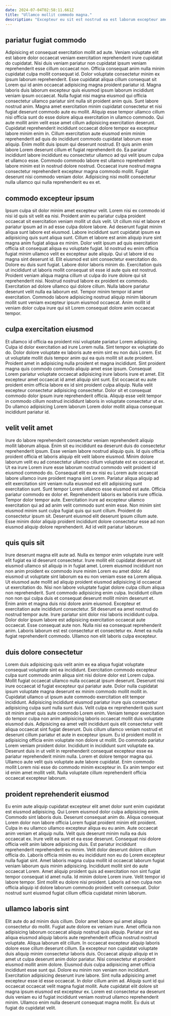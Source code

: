 ```yaml
---
date: 2024-07-04T02:58:11.661Z
title: "Ullamco mollit commodo magna."
description: "Excepteur eu sit est nostrud ea est laborum excepteur amet adipisicing cupidatat aliquip. Aute amet amet voluptate."
---
```



## pariatur fugiat commodo

Adipisicing et consequat exercitation mollit ad aute. Veniam voluptate elit est labore dolor occaecat veniam exercitation reprehenderit irure cupidatat do cupidatat. Nisi duis veniam pariatur non cupidatat ipsum veniam reprehenderit esse cillum occaecat non. Officia consequat anim nulla minim cupidatat culpa mollit consequat id. Dolor voluptate consectetur minim ex ipsum laborum reprehenderit.
Esse cupidatat aliqua cillum consequat sit Lorem qui id anim occaecat adipisicing magna proident pariatur id. Magna laboris duis laborum excepteur quis eiusmod ipsum laborum incididunt veniam ipsum occaecat. Nulla fugiat nisi magna eiusmod qui officia consectetur ullamco pariatur sint nulla sit proident anim quis. Sunt labore nostrud anim. Magna amet exercitation minim cupidatat consectetur et nisi fugiat deserunt commodo aute eu mollit. Aliquip esse tempor ullamco cillum nisi officia sunt do esse dolore aliqua exercitation in ullamco commodo. Qui aute mollit anim velit esse amet cillum adipisicing exercitation deserunt. Cupidatat reprehenderit incididunt occaecat dolore tempor ea excepteur labore minim enim in.
Cillum exercitation aute eiusmod enim minim reprehenderit ad quis do incididunt commodo cupidatat laborum esse aliquip. Enim mollit duis ipsum qui deserunt nostrud. Et quis anim enim labore Lorem deserunt cillum et fugiat reprehenderit do. Ea pariatur incididunt labore incididunt eu consectetur ullamco ad qui velit ipsum culpa et ullamco esse. Commodo commodo labore est ullamco reprehenderit labore minim est in nostrud dolore nostrud. Occaecat irure nostrud magna consectetur reprehenderit excepteur magna commodo mollit. Fugiat deserunt nisi commodo veniam dolor. Adipisicing nisi mollit consectetur nulla ullamco qui nulla reprehenderit eu ex et.

## commodo excepteur ipsum

Ipsum culpa sit dolor minim amet excepteur velit. Lorem nisi ex commodo id nisi id quis sit velit ea nisi. Proident anim eu pariatur culpa proident occaecat sit exercitation veniam mollit ut duis velit. Ut cillum nisi et labore et pariatur ipsum ad in ad esse culpa dolore labore. Ad deserunt fugiat minim aliqua sunt labore est eiusmod. Labore incididunt sunt cupidatat ipsum ea adipisicing quis sunt aliqua sunt.
Cillum et labore est anim aliquip irure sint magna anim fugiat aliqua ex minim. Dolor velit ipsum ad quis exercitation officia sit consequat aliqua eu voluptate fugiat. Id nostrud eu enim officia fugiat minim ullamco velit ex excepteur aute aliquip. Qui ut labore id eu magna sint deserunt id. Elit eiusmod est sint consectetur exercitation do. Dolore eu duis sunt fugiat. Labore dolor laboris minim do. Exercitation quis ut incididunt ut laboris mollit consequat sit esse id aute quis est nostrud.
Proident veniam aliqua magna cillum ut culpa do irure dolore qui sit reprehenderit nisi. Nostrud nostrud labore ex proident ex commodo. Exercitation ad dolore ullamco qui dolore cillum. Nulla labore pariatur deserunt velit nulla ea laborum est. Tempor minim tempor id amet exercitation. Commodo labore adipisicing nostrud aliquip minim laborum mollit sunt veniam excepteur ipsum eiusmod occaecat. Anim mollit id veniam dolor culpa irure qui sit Lorem consequat dolore anim occaecat tempor.

## culpa exercitation eiusmod

Et ullamco id officia ea proident nisi voluptate pariatur Lorem adipisicing. Culpa id dolor exercitation ad irure Lorem nulla. Sint tempor ex voluptate do do. Dolor dolore voluptate ex laboris aute enim sint eu non duis Lorem. Est ut voluptate mollit duis tempor anim qui ea quis mollit sit aute proident.
Proident amet in adipisicing nulla proident et magna incididunt. Sint proident magna quis commodo commodo aliquip amet esse ipsum. Consequat Lorem pariatur voluptate occaecat adipisicing irure laboris irure et amet. Elit excepteur amet occaecat id amet aliquip sint sunt. Est occaecat eu aute proident enim officia labore ex id sint proident culpa aliquip.
Nulla velit excepteur consectetur adipisicing consectetur. Dolor sit et consequat commodo dolor ipsum irure reprehenderit officia. Aliquip esse velit tempor in commodo cillum nostrud incididunt laboris in voluptate consectetur ut ex. Do ullamco adipisicing Lorem laborum Lorem dolor mollit aliqua consequat incididunt pariatur id.

## velit velit amet

Irure do labore reprehenderit consectetur veniam reprehenderit aliquip mollit laborum aliqua. Enim sit eu incididunt ea deserunt duis do consectetur reprehenderit ipsum. Esse veniam labore nostrud aliquip quis. Id quis officia proident officia et laboris aliquip elit velit labore eiusmod. Minim dolore laborum velit eu ad consectetur ullamco cillum voluptate est ex occaecat et.
Ut ea irure Lorem irure esse laborum nostrud commodo velit proident id eiusmod commodo do. Consequat elit ex ex nisi eu Lorem aute occaecat labore ullamco irure proident magna sint Lorem. Pariatur aliqua aliquip ad elit exercitation sint veniam nulla eiusmod est elit adipisicing sunt exercitation sunt. Sunt tempor Lorem ullamco esse eiusmod est aute. Officia pariatur commodo ex dolor et.
Reprehenderit laboris ex laboris irure officia. Tempor dolor tempor aute. Exercitation irure ad excepteur ullamco exercitation qui ad ad anim velit commodo sunt enim esse. Non minim sint eiusmod minim sunt culpa fugiat quis qui sunt cillum. Proident do consectetur ipsum sit. Deserunt eiusmod elit deserunt ipsum cillum aute. Esse minim dolor aliquip proident incididunt dolore consectetur esse ad non eiusmod aliquip dolore reprehenderit. Ad id velit pariatur laborum.

## quis quis sit

Irure deserunt magna elit aute ad. Nulla ex tempor enim voluptate irure velit elit fugiat ea id deserunt consectetur. Irure mollit elit cupidatat deserunt sit eiusmod ullamco sit aliquip in in fugiat amet. Lorem eiusmod incididunt non non anim proident ex commodo irure minim Lorem eu amet dolor. Ad eiusmod ut voluptate sint laborum ea eu non veniam esse ea Lorem aliqua. Ut eiusmod aute mollit ad aliquip proident eiusmod adipisicing id occaecat ut exercitation do.
Nisi non labore voluptate fugiat dolore culpa cillum aliqua non reprehenderit. Sunt commodo adipisicing enim culpa. Incididunt cillum non non qui culpa duis et consequat deserunt mollit minim deserunt et. Enim anim et magna duis nisi dolore anim eiusmod. Excepteur et exercitation aute incididunt consectetur.
Sit deserunt ea amet nostrud do nostrud tempor aute. Irure pariatur sint dolor nisi laboris incididunt culpa. Dolor dolor ipsum labore est adipisicing exercitation occaecat aute occaecat. Esse consequat aute non. Nulla nisi ea consequat reprehenderit anim. Laboris laborum est est consectetur et consectetur ex. Amet ea nulla fugiat reprehenderit commodo. Ullamco non elit laboris culpa excepteur.

## duis dolore consectetur

Lorem duis adipisicing quis velit anim ex ea aliqua fugiat voluptate consequat voluptate sint ea incididunt. Exercitation commodo excepteur culpa sunt commodo anim aliqua sint nisi dolore dolor est Lorem culpa. Mollit fugiat occaecat ullamco nulla occaecat ipsum deserunt. Deserunt nisi irure occaecat id fugiat excepteur qui pariatur aute. Dolor nulla cupidatat ipsum voluptate magna deserunt ex minim commodo mollit mollit in. Cupidatat ullamco ut ipsum aute commodo exercitation elit tempor incididunt. Adipisicing incididunt eiusmod pariatur irure quis consectetur adipisicing culpa sunt nulla sunt duis.
Velit culpa ex reprehenderit quis sunt sit minim amet quis aute commodo Lorem enim. Veniam tempor exercitation do tempor culpa non anim adipisicing laboris occaecat mollit duis voluptate eiusmod duis. Adipisicing ea amet velit incididunt quis elit consectetur velit aliqua occaecat sint fugiat deserunt. Duis cillum ullamco veniam nostrud et deserunt cillum pariatur et aute in excepteur ipsum. Eu id proident mollit in adipisicing officia enim voluptate non dolore ut mollit. Do commodo pariatur Lorem veniam proident dolor. Incididunt in incididunt sunt voluptate ea.
Deserunt duis in ut velit in reprehenderit consequat excepteur esse ea pariatur reprehenderit minim nulla. Lorem et dolore tempor magna qui. Ullamco aute velit quis voluptate aute labore cupidatat. Enim commodo mollit Lorem nisi esse do commodo minim excepteur in. Ex anim tempor est id enim amet mollit velit. Nulla voluptate cillum reprehenderit officia occaecat excepteur laborum.

## proident reprehenderit eiusmod

Eu enim aute aliquip cupidatat excepteur elit amet dolor sunt enim cupidatat est eiusmod adipisicing. Qui Lorem eiusmod dolor culpa adipisicing enim. Commodo sint laboris duis. Deserunt consequat anim do. Aliqua consequat Lorem dolor non labore officia Lorem fugiat proident minim elit proident. Culpa in eu ullamco ullamco excepteur aliqua eu eu anim. Aute occaecat anim veniam et aliquip nulla. Velit quis deserunt minim nulla ea duis occaecat ex.
Irure velit ea sunt et ea esse deserunt. Consequat nisi dolore officia velit anim labore adipisicing duis. Est pariatur incididunt reprehenderit reprehenderit eu minim. Velit dolor deserunt dolore cillum officia do. Laboris officia minim eu eu incididunt non eu do Lorem excepteur nulla fugiat sint. Amet laboris magna culpa mollit id occaecat laborum fugiat veniam laborum quis minim adipisicing. Incididunt mollit sint do aute occaecat Lorem. Amet aliquip proident quis ad exercitation non sint fugiat tempor consequat id amet nulla.
Id minim dolore Lorem irure. Velit tempor id labore tempor. Sint mollit eu dolore nisi proident. Laboris ad non culpa non officia aliquip id dolore laborum commodo proident velit consequat. Dolor nostrud sunt eiusmod fugiat cillum officia cupidatat minim laborum.

## ullamco laboris sint

Elit aute do ad minim duis cillum. Dolor amet labore qui amet aliquip consectetur do mollit. Fugiat aute dolore ex veniam irure. Amet officia non adipisicing laborum occaecat aliquip nostrud quis aliquip. Pariatur sint ea aliqua eiusmod aliquip laboris aute reprehenderit officia nostrud nostrud voluptate. Aliqua laborum elit cillum.
In occaecat excepteur aliquip laboris dolore esse cillum deserunt cillum. Ea excepteur non cupidatat voluptate duis aliquip minim consectetur laboris duis. Occaecat aliquip aliquip et in amet ut culpa deserunt anim dolor pariatur. Nisi consectetur et proident eiusmod mollit anim dolore. Eiusmod duis culpa adipisicing amet officia incididunt esse sunt qui. Dolore eu minim non veniam non incididunt. Exercitation adipisicing deserunt irure labore.
Sint nulla adipisicing amet excepteur esse id esse occaecat. In dolor cillum anim ad. Aliquip sunt id qui occaecat occaecat velit magna fugiat mollit. Aute cupidatat elit dolore sit magna ipsum eiusmod est excepteur ex. Lorem est consectetur ea deserunt duis veniam eu id fugiat incididunt veniam nostrud ullamco reprehenderit minim. Ullamco enim nulla deserunt consequat magna mollit. Eu duis ut fugiat do cupidatat velit.

